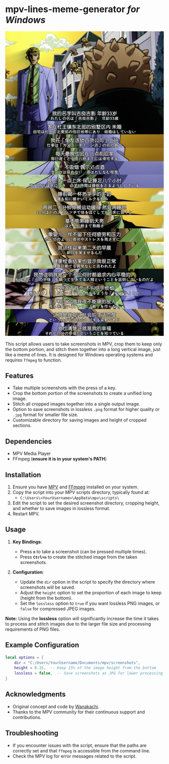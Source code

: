 # mpv-lines-meme-generator *for Windows*

![](example.jpg)

This script allows users to take screenshots in MPV, crop them to keep only the bottom portion, and stitch them together into a long vertical image, just like a meme of lines. It is designed for Windows operating systems and requires `ffmpeg` to function.

## Features

- Take multiple screenshots with the press of a key.
- Crop the bottom portion of the screenshots to create a unified long image.
- Stitch all cropped images together into a single output image.
- Option to save screenshots in lossless `.png` format for higher quality or `.jpg` format for smaller file size.
- Customizable directory for saving images and height of cropped sections.

## Dependencies

- MPV Media Player
- FFmpeg (**ensure it is in your system's PATH**)

## Installation

1. Ensure you have [MPV](https://mpv.io/) and [FFmpeg](https://ffmpeg.org/) installed on your system.
2. Copy the script into your MPV scripts directory, typically found at:
   - `C:\Users\<YourUsername>\AppData\mpv\scripts\`
3. Edit the script to set the desired screenshot directory, cropping height, and whether to save images in lossless format.
4. Restart MPV.

## Usage

1. **Key Bindings**:
   - Press **`n`** to take a screenshot (can be pressed multiple times).
   - Press **`Ctrl+n`** to create the stitched image from the taken screenshots.

2. **Configuration**:
   - Update the `dir` option in the script to specify the directory where screenshots will be saved.
   - Adjust the `height` option to set the proportion of each image to keep (height from the bottom).
   - Set the `lossless` option to `true` if you want lossless PNG images, or `false` for compressed JPEG images. 

**Note:** Using the **lossless** option will significantly increase the time it takes to process and stitch images due to the larger file size and processing requirements of PNG files.

## Example Configuration

```lua
local options = {
    dir = "C:/Users/YourUsername/Documents/mpv/screenshots",
    height = 0.15,  -- Keep 15% of the image height from the bottom
    lossless = false,  -- Save screenshots as JPG for lower processing time
}
```

## Acknowledgments

- Original concept and code by [Wanakachi](https://github.com/WatanabeChika).
- Thanks to the MPV community for their continuous support and contributions.

## Troubleshooting

- If you encounter issues with the script, ensure that the paths are correctly set and that `ffmpeg` is accessible from the command line.
- Check the MPV log for error messages related to the script.

